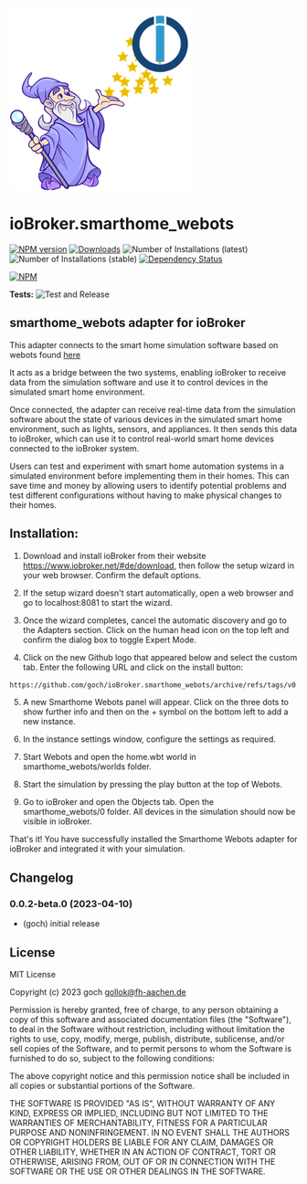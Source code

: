 ![Logo](admin/smarthome_webots.png)
# ioBroker.smarthome_webots

[![NPM version](https://img.shields.io/npm/v/iobroker.smarthome_webots.svg)](https://www.npmjs.com/package/iobroker.smarthome_webots)
[![Downloads](https://img.shields.io/npm/dm/iobroker.smarthome_webots.svg)](https://www.npmjs.com/package/iobroker.smarthome_webots)
![Number of Installations (latest)](https://iobroker.live/badges/smarthome_webots-installed.svg)
![Number of Installations (stable)](https://iobroker.live/badges/smarthome_webots-stable.svg)
[![Dependency Status](https://img.shields.io/david/goch/iobroker.smarthome_webots.svg)](https://david-dm.org/goch/iobroker.smarthome_webots)

[![NPM](https://nodei.co/npm/iobroker.smarthome_webots.png?downloads=true)](https://nodei.co/npm/iobroker.smarthome_webots/)

**Tests:** ![Test and Release](https://github.com/goch/ioBroker.smarthome_webots/workflows/Test%20and%20Release/badge.svg)

## smarthome_webots adapter for ioBroker

 This adapter connects to the smart home simulation software based on webots found [here](https://github.com/goch/smarthome-webots)

It acts as a bridge between the two systems, enabling ioBroker to receive data from the simulation software and use it to control devices in the simulated smart home environment.

Once connected, the adapter can receive real-time data from the simulation software about the state of various devices in the simulated smart home environment, such as lights, sensors, and appliances. It then sends this data to ioBroker, which can use it to control real-world smart home devices connected to the ioBroker system.

Users can test and experiment with smart home automation systems in a simulated environment before implementing them in their homes. This can save time and money by allowing users to identify potential problems and test different configurations without having to make physical changes to their homes.


## Installation:


1. Download and install ioBroker from their website https://www.iobroker.net/#de/download, then follow the setup wizard in your web browser. Confirm the default options.

3. If the setup wizard doesn't start automatically, open a web browser and go to localhost:8081 to start the wizard.

4. Once the wizard completes, cancel the automatic discovery and go to the Adapters section. Click on the human head icon on the top left and confirm the dialog box to toggle Expert Mode.

5. Click on the new Github logo that appeared below and select the custom tab. Enter the following URL and click on the install button:

```bash
https://github.com/goch/ioBroker.smarthome_webots/archive/refs/tags/v0.0.2-beta.0.zip
```


5. A new Smarthome Webots panel will appear. Click on the three dots to show further info and then on the + symbol on the bottom left to add a new instance.

6. In the instance settings window, configure the settings as required.

6. Start Webots and open the home.wbt world in smarthome_webots/worlds folder.

6. Start the simulation by pressing the play button at the top of Webots.

6. Go to ioBroker and open the Objects tab. Open the smarthome_webots/0 folder. All devices in the simulation should now be visible in ioBroker.

That's it! You have successfully installed the Smarthome Webots adapter for ioBroker and integrated it with your simulation.


<!-- 

#### install ioBroker:





### Best Practices
We've collected some [best practices](https://github.com/ioBroker/ioBroker.repositories#development-and-coding-best-practices) regarding ioBroker development and coding in general. If you're new to ioBroker or Node.js, you should
check them out. If you're already experienced, you should also take a look at them - you might learn something new :)

### Scripts in `package.json`
Several npm scripts are predefined for your convenience. You can run them using `npm run <scriptname>`
| Script name | Description |
|-------------|-------------|
| `test:js` | Executes the tests you defined in `*.test.js` files. |
| `test:package` | Ensures your `package.json` and `io-package.json` are valid. |
| `test:unit` | Tests the adapter startup with unit tests (fast, but might require module mocks to work). |
| `test:integration` | Tests the adapter startup with an actual instance of ioBroker. |
| `test` | Performs a minimal test run on package files and your tests. |
| `check` | Performs a type-check on your code (without compiling anything). |
| `lint` | Runs `ESLint` to check your code for formatting errors and potential bugs. |
| `release` | Creates a new release, see [`@alcalzone/release-script`](https://github.com/AlCalzone/release-script#usage) for more details. |

### Writing tests
When done right, testing code is invaluable, because it gives you the 
confidence to change your code while knowing exactly if and when 
something breaks. A good read on the topic of test-driven development 
is https://hackernoon.com/introduction-to-test-driven-development-tdd-61a13bc92d92. 
Although writing tests before the code might seem strange at first, but it has very 
clear upsides.

The template provides you with basic tests for the adapter startup and package files.
It is recommended that you add your own tests into the mix.

### Publishing the adapter
Since you have chosen GitHub Actions as your CI service, you can 
enable automatic releases on npm whenever you push a new git tag that matches the form 
`v<major>.<minor>.<patch>`. The necessary steps are described in `.github/workflows/test-and-release.yml`.

Since you installed the release script, you can create a new
release simply by calling:
```bash
npm run release
```
Additional command line options for the release script are explained in the
[release-script documentation](https://github.com/AlCalzone/release-script#command-line).

To get your adapter released in ioBroker, please refer to the documentation 
of [ioBroker.repositories](https://github.com/ioBroker/ioBroker.repositories#requirements-for-adapter-to-get-added-to-the-latest-repository).

### Test the adapter manually on a local ioBroker installation
In order to install the adapter locally without publishing, the following steps are recommended:
1. Create a tarball from your dev directory:  
	```bash
	npm pack
	```
1. Upload the resulting file to your ioBroker host
1. Install it locally (The paths are different on Windows):
	```bash
	cd /opt/iobroker
	npm i /path/to/tarball.tgz
	```

For later updates, the above procedure is not necessary. Just do the following:
1. Overwrite the changed files in the adapter directory (`/opt/iobroker/node_modules/iobroker.smarthome_webots`)
1. Execute `iobroker upload smarthome_webots` on the ioBroker host -->

## Changelog
<!--
	Placeholder for the next version (at the beginning of the line):
	### **WORK IN PROGRESS**
-->
### 0.0.2-beta.0 (2023-04-10)
* (goch) initial release

## License
MIT License

Copyright (c) 2023 goch <gollok@fh-aachen.de>

Permission is hereby granted, free of charge, to any person obtaining a copy
of this software and associated documentation files (the "Software"), to deal
in the Software without restriction, including without limitation the rights
to use, copy, modify, merge, publish, distribute, sublicense, and/or sell
copies of the Software, and to permit persons to whom the Software is
furnished to do so, subject to the following conditions:

The above copyright notice and this permission notice shall be included in all
copies or substantial portions of the Software.

THE SOFTWARE IS PROVIDED "AS IS", WITHOUT WARRANTY OF ANY KIND, EXPRESS OR
IMPLIED, INCLUDING BUT NOT LIMITED TO THE WARRANTIES OF MERCHANTABILITY,
FITNESS FOR A PARTICULAR PURPOSE AND NONINFRINGEMENT. IN NO EVENT SHALL THE
AUTHORS OR COPYRIGHT HOLDERS BE LIABLE FOR ANY CLAIM, DAMAGES OR OTHER
LIABILITY, WHETHER IN AN ACTION OF CONTRACT, TORT OR OTHERWISE, ARISING FROM,
OUT OF OR IN CONNECTION WITH THE SOFTWARE OR THE USE OR OTHER DEALINGS IN THE
SOFTWARE.